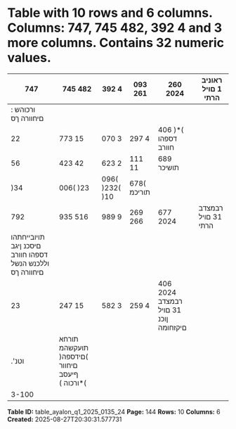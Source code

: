 # Table with 10 rows and 6 columns. Columns: 747, 745 482, 392 4 and 3 more columns. Contains 32 numeric values.

| 747 | 745 482 | 392 4 | 093 261 | 260 2024 | ראוניב 1 םויל הרתי |
|---|---|---|---|---|---|
| : ורכוהש םיחוורה ךס |  |  |  |  |  |
| 22 | 773 15 | 070 3 | 297 4 | 406 )*( דספהו חוורב |  |
| 56 | 423 42 | 623 2 | 111 11 | 689 תושיכר |  |
| )34 | 006( )23 | 096( )232( )10 | 678( תוריכמ |  |  |
| 792 | 935 516 | 989 9 | 269 266 | 677 2024 | רבמצדב 31 םויל הרתי |
| תויובייחתהו םיסכנ ןיגב דספהו חוורב וללכנש הנשל םיחוורה ךס |  |  |  |  |  |
| 23 | 247 15 | 582 3 | 259 4 | 406 2024 רבמצדב 31 םויל ןוכנ םיקזחומה |  |
| .'וטנ | תורחא תועקשהמ )םידספה( םיחוור ףיעסב ורכוה )*( |  |  |  |  |
| 3-100 |  |  |  |  |  |

**Table ID:** table_ayalon_q1_2025_0135_24
**Page:** 144
**Rows:** 10
**Columns:** 6
**Created:** 2025-08-27T20:30:31.577731
